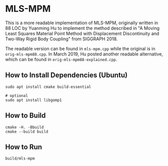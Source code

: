# MLS-MPM

This is a more readable implementation of MLS-MPM, originally written in 88 LOC
by Yuanming Hu to implement the method described in "A Moving Least Squares
Material Point Method with Displacement Discontinuity and Two-Way Rigid Body
Coupling" from SIGGRAPH 2018.

The readable version can be found in `mls-mpm.cpp` while the original is in
`orig-mls-mpm88.cpp`. In March 2019, Hu posted another readable alternative,
which can be found in `orig-mls-mpm88-explained.cpp`.

## How to Install Dependencies (Ubuntu)

    sudo apt install cmake build-essential

    # optional
    sudo apt install libgomp1

## How to Build

    cmake -H. -Bbuild
    cmake --build build

## How to Run

    build/mls-mpm
